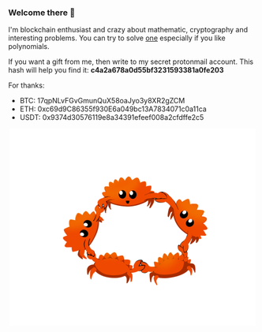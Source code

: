 ### Welcome there 👋

I'm blockchain enthusiast and crazy about mathematic, cryptography and interesting problems. You can try to solve [one](https://adventofcode.com/2019/day/22) especially if you like polynomials.

If you want a gift from me, then write to my secret protonmail account. This hash will help you find it: **c4a2a678a0d55bf3231593381a0fe203**


For thanks:
- BTC: 17qpNLvFGvGmunQuX58oaJyo3y8XR2gZCM
- ETH: 0xc69d9C86355f930E6a049bc13A7834071c0a11ca
- USDT: 0x9374d30576119e8a34391efeef008a2cfdffe2c5

<p align="center">
  <img src="https://github.com/b33ngo/b33ngo/blob/main/friendship.png" width="500">
</p>
